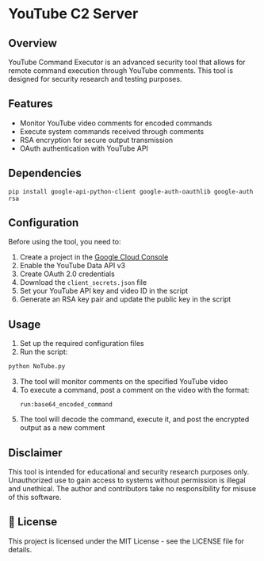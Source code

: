 # YouTube C2 Server

## Overview

YouTube Command Executor is an advanced security tool that allows for remote command execution through YouTube comments. This tool is designed for security research and testing purposes.

## Features

- Monitor YouTube video comments for encoded commands
- Execute system commands received through comments
- RSA encryption for secure output transmission
- OAuth authentication with YouTube API

## Dependencies

```
pip install google-api-python-client google-auth-oauthlib google-auth rsa
```

## Configuration

Before using the tool, you need to:

1. Create a project in the [Google Cloud Console](https://console.cloud.google.com/)
2. Enable the YouTube Data API v3
3. Create OAuth 2.0 credentials
4. Download the `client_secrets.json` file
5. Set your YouTube API key and video ID in the script
6. Generate an RSA key pair and update the public key in the script

## Usage

1. Set up the required configuration files
2. Run the script:

```bash
python NoTube.py
```

3. The tool will monitor comments on the specified YouTube video
4. To execute a command, post a comment on the video with the format:
   ```
   run:base64_encoded_command
   ```
5. The tool will decode the command, execute it, and post the encrypted output as a new comment

##  Disclaimer

This tool is intended for educational and security research purposes only. Unauthorized use to gain access to systems without permission is illegal and unethical. The author and contributors take no responsibility for misuse of this software.

## 📄 License

This project is licensed under the MIT License - see the LICENSE file for details.
